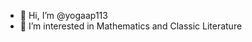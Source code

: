 - 👋 Hi, I’m @yogaap113
- 👀 I’m interested in Mathematics and Classic Literature

<!---
yogaap113/yogaap113 is a ✨ special ✨ repository because its `README.md` (this file) appears on your GitHub profile.
You can click the Preview link to take a look at your changes.
--->
